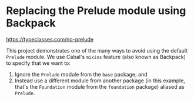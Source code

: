 # Replacing the Prelude module using Backpack

https://typeclasses.com/no-prelude

This project demonstrates one of the many ways to avoid using the default `Prelude` module. We use Cabal's `mixins` feature (also known as Backpack) to specify that we want to:

1. Ignore the `Prelude` module from the `base` package; and
2. Instead use a different module from another package (in this example, that's the `Foundation` module from the `foundation` package) aliased as `Prelude`.
